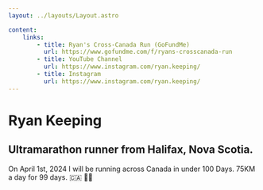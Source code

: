 ```yaml
---
layout: ../layouts/Layout.astro

content:
    links:
        - title: Ryan's Cross-Canada Run (GoFundMe)
          url: https://www.gofundme.com/f/ryans-crosscanada-run
        - title: YouTube Channel
          url: https://www.instagram.com/ryan.keeping/
        - title: Instagram
          url: https://www.instagram.com/ryan.keeping/
---
```


# Ryan Keeping

## Ultramarathon runner from Halifax, Nova Scotia.

On April 1st, 2024 I will be running across Canada in under 100 Days. 75KM a day for 99 days. 🇨🇦 🏃🏼
